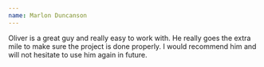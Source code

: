```yaml
---
name: Marlon Duncanson
---
```

Oliver is a great guy and really easy to work with. He really goes the extra mile to make sure the project is done properly. I would recommend him and will not hesitate to use him again in future.